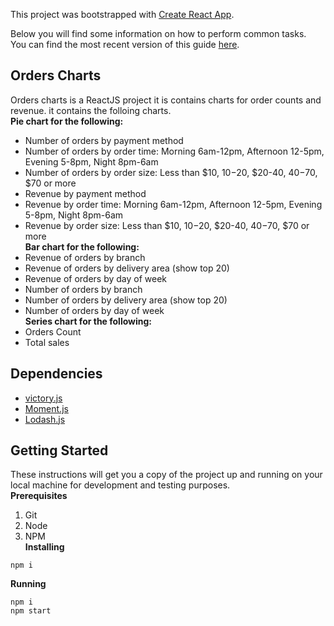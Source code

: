 This project was bootstrapped with [Create React App](https://github.com/facebook/create-react-app).

Below you will find some information on how to perform common tasks.<br>
You can find the most recent version of this guide [here](https://github.com/facebook/create-react-app/blob/master/packages/react-scripts/template/README.md).


## Orders Charts
Orders charts is a ReactJS project it is contains charts for order counts and revenue.
it contains the folloing charts.  
**Pie chart for the following:**  
- Number of orders by payment method
- Number of orders by order time: Morning 6am-12pm, Afternoon 12-5pm, Evening 5-8pm, Night 8pm-6am
- Number of orders by order size: Less than $10, $10-$20, $20-40, $40-$70, $70 or more
- Revenue by payment method
- Revenue by order time: Morning 6am-12pm, Afternoon 12-5pm, Evening 5-8pm, Night 8pm-6am
- Revenue by order size: Less than $10, $10-$20, $20-40, $40-$70, $70 or more  
**Bar chart for the following:**  
- Revenue of orders by branch
- Revenue of orders by delivery area (show top 20)
- Revenue of orders by day of week
- Number of orders by branch
- Number of orders by delivery area (show top 20)
- Number of orders by day of week  
**Series chart for the following:**  
- Orders Count
- Total sales 
## Dependencies
- [victory.js](https://formidable.com/open-source/victory/)
- [Moment.js](https://momentjs.com/)
- [Lodash.js](https://lodash.com/)
## Getting Started
These instructions will get you a copy of the project up and running on your local machine for development and testing purposes.  
**Prerequisites**
1. Git
2. Node
3. NPM  
**Installing**
```
npm i
```
**Running**
```
npm i
npm start
```



